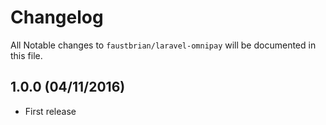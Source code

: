 # Changelog

All Notable changes to `faustbrian/laravel-omnipay` will be documented in this file.

## 1.0.0 (04/11/2016)
- First release
